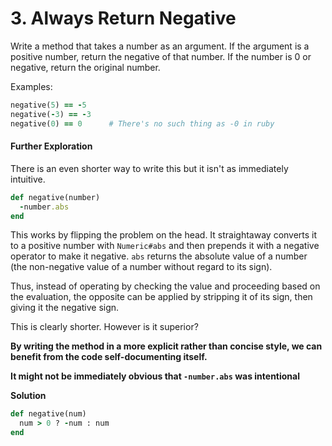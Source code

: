 # 3. Always Return Negative

Write a method that takes a number as an argument. If the argument is a positive number, return the negative of that number. If the number is 0 or negative, return the original number.

Examples:

```ruby
negative(5) == -5
negative(-3) == -3
negative(0) == 0      # There's no such thing as -0 in ruby
```

#### Further Exploration

There is an even shorter way to write this but it isn't as immediately intuitive.

```ruby
def negative(number)
  -number.abs
end
```

This works by flipping the problem on the head. It straightaway converts it to a positive number with `Numeric#abs` and then prepends it with a negative operator to make it negative. `abs` returns the absolute value of a number (the non-negative value of a number without regard to its sign).

Thus, instead of operating by checking the value and proceeding based on the evaluation, the opposite can be applied by stripping it of its sign, then giving it the negative sign.

This is clearly shorter. However is it superior? 

**By writing the method in a more explicit rather than concise style, we can benefit from the code self-documenting itself.**

**It might not be immediately obvious that `-number.abs` was intentional**

**Solution**

```ruby
def negative(num)
  num > 0 ? -num : num
end
```

